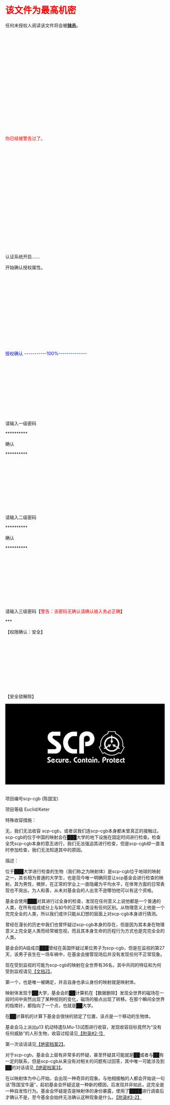 # <font color="#ff0000">该文件为最高机密</font>
任何未授权人阅读该文件将会被<u><strong>抹杀</strong></u>。
</br></br></br></br></br></br></br></br></br></br></br></br></br></br></br></br></br></br></br></br>

<font color="#ff0000">你已经被警告过了。</font>
</br></br></br></br></br></br></br></br></br></br></br></br></br></br></br>
</br></br></br></br></br></br>







认证系统开启……

开始确认授权属性。
</br></br></br></br></br></br></br></br></br></br></br></br></br></br></br>








<font color="#0011f0">授权确认 -----------100%--------------</font>
</br></br></br></br></br></br></br></br></br></br></br></br>

请输入一级密码
<p>**********</p>
确认
<p>**********</p>
</br></br></br></br></br></br></br></br></br>



请输入二级密码
<p>**********</p>
确认
<p>**********</p>
</br></br></br></br></br></br></br></br></br>




请输入三级密码【<font color="#ff0000">警告：该密码无确认请确认输入务必正确</font>】
<p>***</p>
【权限确认：安全】
</br></br></br></br></br></br></br></br></br></br></br>



【安全锁解除】

![scp](scp.png)
</br></br>


项目编号scp-cgb (陈国宝)

项目等级 Euclid/Keter

特殊收容措施：

无，我们无法收容 scp-cgb，或者说我们连scp-cgb本身都未曾真正的接触过。scp-cgb的位于中国的映射会在███大学的地下设施在固定时间进行检查。检查全凭scp-cgb本身的意志进行，我们无法强迫其进行检查，但是scp-cgb却一直准时参加检查，我们无法知道其中的原因。

描述：

位于███大学进行检查的生物（我们称之为映射体）是scp-cgb位于地球的映射之一，其长相为普通的大学生，也是现今唯一明确同意让scp基金会进行检查的映射。其为男性，微胖，在正常的学业上一直隐藏为平均水平，在体育方面的日常表现也不突出，为人和善，从未对基金会的人出言不逊哪怕他可以有这个资格。

基金会使用███对其进行过全身的检查，发现在任何意义上说他都是一个普通的人类，在所有组成成分上与如今的正常人类没有任何区别。从物理意义上他是一个完完全全的人类，所以我们或许只能从幻想的层面上对scp-cgb本身进行猜测。

曾经在漫长的历史中我们也曾怀疑过scp-cgb本身的存在，但是因为其本身在物理意义上完全是人类而经常被忽视，而且其本身生命的历程行为方式也是完完全全的人类。

基金会的A级成员███曾经在英国怀疑过某位男子为scp-cgb，但是在监视的第27天，该男子丧生在一场车祸中，在基金会接管现场后并没有发现任何不正常现象。

现在受到监视的可能为scp-cgb的映射在全世界有36名，其中共同的特征和为何受到监视请见[【文档2】](/document2.md)。

第一个，也是唯一被确定，并且自身也承认身份的映射就是映射体。

映射体发现于██大学，基金会的██计算机在【数据删除】发现全世界的磁场在一段时间中突然出现了某种规则的变化，磁场的极点出现了转移。在那个瞬间全世界的指南针，都指向了一个点，也就是██大学。

在██计算机的计算下基金会很快的锁定了位置，该点是一个移动的生物体。

基金会马上派出μ13 机动特遣队Mu-13试图进行收容，发现收容目标竟然为“没有任何威胁”的人形生物，收容过程请见[【附录#2-1】](/ex2_1.md)

第一次谈话请见[【绝密档案2】](/secret2.md)。

对于scp-cgb，基金会上层有非常多的怀疑，甚至怀疑其可能就是██或者与██有一定的联系，但是scp-cgb从来没有对相关的问题有过回答，其中唯一可能涉及到██的对话请见[【绝密档案3】](/secret3.md)。

在以映射体为中心开始，会出现一种奇异的现象。与他相接触的人都会开始说一句话“陈国宝牛逼”，起初基金会怀疑这是一种新的模因，后发现并非如此，这完全是一种自发性行为。基金会怀疑是否是映射体的身份暴露，使用了████进行调查后才确认不是，至今基金会始终无法确认这种现象是什么。[【附录#3-2】](/ex3_2.md)

